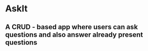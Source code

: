 # AskIt

## A CRUD - based app where users can ask questions and also answer already present questions